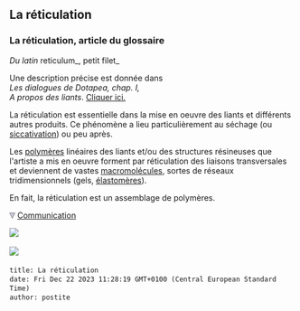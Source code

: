 ## La réticulation
### La réticulation, article du glossaire
 _Du latin_ reticulum_, petit filet_

Une description précise est donnée dans  
_Les dialogues de Dotapea, chap. I,  
A propos des liants_. [Cliquer ici.](chap01liants.html#reticulation)

La réticulation est essentielle dans la mise en oeuvre des liants et différents autres produits. Ce phénomène a lieu particulièrement au séchage (ou [siccativation](sechagesiccativation.html)) ou peu après.

Les [polymères](polymere.html) linéaires des liants et/ou des structures résineuses que l'artiste a mis en oeuvre forment par réticulation des liaisons transversales et deviennent de vastes [macromolécules](macromolecule.html), sortes de réseaux tridimensionnels (gels, [élastomères](elastomere.html)).

En fait, la réticulation est un assemblage de polymères.



![](images/flechebas.gif) [Communication](http://www.artrealite.com/annonceurs.htm) 

[![](https://cbonvin.fr/sites/regie.artrealite.com/visuels/campagne1.png)](index-2.html#20131014)

![](https://cbonvin.fr/sites/regie.artrealite.com/visuels/campagne2.png)
```
title: La réticulation
date: Fri Dec 22 2023 11:28:19 GMT+0100 (Central European Standard Time)
author: postite
```
